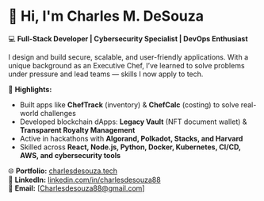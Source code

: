 # 👋 Hi, I'm Charles M. DeSouza

💻 **Full-Stack Developer | Cybersecurity Specialist | DevOps Enthusiast**

I design and build secure, scalable, and user-friendly applications. With a unique background as an Executive Chef, I’ve learned to solve problems under pressure and lead teams — skills I now apply to tech.  

🚀 **Highlights:**
- Built apps like **ChefTrack** (inventory) & **ChefCalc** (costing) to solve real-world challenges  
- Developed blockchain dApps: **Legacy Vault** (NFT document wallet) & **Transparent Royalty Management**  
- Active in hackathons with **Algorand, Polkadot, Stacks, and Harvard**  
- Skilled across **React, Node.js, Python, Docker, Kubernetes, CI/CD, AWS, and cybersecurity tools**  

🌐 **Portfolio:** [charlesdesouza.tech](https://charlesdesouza.tech)  
💼 **LinkedIn:** [linkedin.com/in/charlesdesouza88](https://www.linkedin.com/in/charlesdesouza88/)  
📧 **Email:** [Charlesdesouza88@gmail.com]
